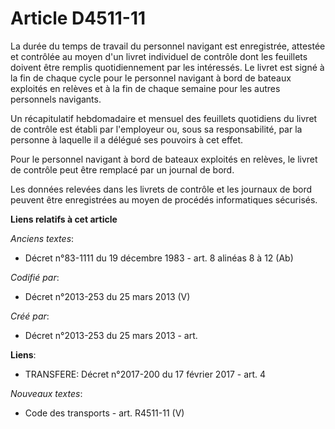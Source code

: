 # Article D4511-11

La durée du temps de travail du personnel navigant est enregistrée, attestée et contrôlée au moyen d'un livret individuel de
contrôle dont les feuillets doivent être remplis quotidiennement par les intéressés. Le livret est signé à la fin de chaque
cycle pour le personnel navigant à bord de bateaux exploités en relèves et à la fin de chaque semaine pour les autres
personnels navigants.

Un récapitulatif hebdomadaire et mensuel des feuillets quotidiens du livret de contrôle est établi par l'employeur ou, sous
sa responsabilité, par la personne à laquelle il a délégué ses pouvoirs à cet effet.

Pour le personnel navigant à bord de bateaux exploités en relèves, le livret de contrôle peut être remplacé par un journal de
bord.

Les données relevées dans les livrets de contrôle et les journaux de bord peuvent être enregistrées au moyen de procédés
informatiques sécurisés.

**Liens relatifs à cet article**

_Anciens textes_:

  - Décret n°83-1111 du 19 décembre 1983 - art. 8 alinéas 8 à 12 (Ab)

_Codifié par_:

  - Décret n°2013-253 du 25 mars 2013 (V)

_Créé par_:

  - Décret n°2013-253 du 25 mars 2013 - art.

**Liens**:

  - TRANSFERE: Décret n°2017-200 du 17 février 2017 - art. 4

_Nouveaux textes_:

  - Code des transports - art. R4511-11 (V)
